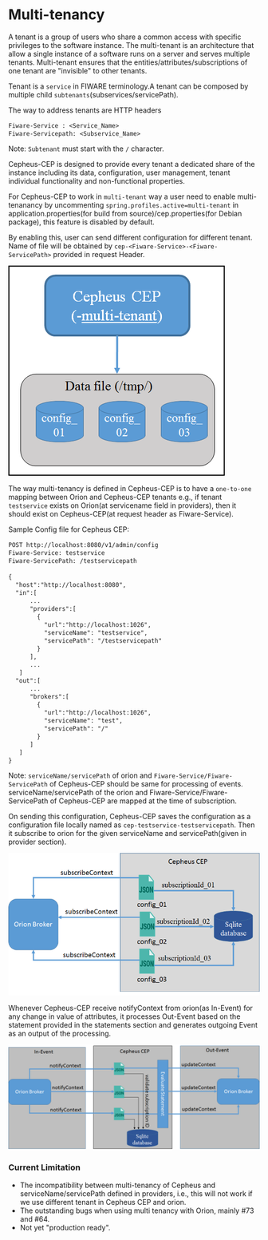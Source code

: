 # Multi-tenancy

A tenant is a group of users who share a common access with specific privileges to the software instance. The multi-tenant is an architecture that allow a single instance of a software runs on a server and serves multiple tenants. Multi-tenant ensures that the entities/attributes/subscriptions of one tenant are "invisible" to other tenants.

Tenant is a ```service``` in FIWARE terminology.A tenant can be composed by multiple child ```subtenants```(subservices/servicePath).

The way to address tenants are HTTP headers

```
Fiware-Service : <Service_Name>
Fiware-Servicepath: <Subservice_Name>
```

Note: ```Subtenant``` must start with the ```/``` character.

Cepheus-CEP is designed to provide every tenant a dedicated share of the instance including its data, configuration, user management, tenant individual functionality and non-functional properties.

For Cepheus-CEP to work in ```multi-tenant``` way a user need to enable multi-tenanancy by uncommenting ```spring.profiles.active=multi-tenant``` in application.properties(for build from source)/cep.properties(for Debian package), this feature is disabled by default.

By enabling this, user can send different configuration for different tenant. Name of file will be obtained by ```cep-<Fiware-Service>-<Fiware-ServicePath>``` provided in request Header.

<a name="multi_01"></a>
![multi-tenancy configuration](multi_01.png)

The way multi-tenancy is defined in Cepheus-CEP is to have a ```one-to-one``` mapping between Orion and Cepheus-CEP tenants e.g., if tenant ```testservice``` exists on Orion(at servicename field in providers), then it should exist on Cepheus-CEP(at request header as Fiware-Service).

Sample Config file for Cepheus CEP:

```
POST http://localhost:8080/v1/admin/config
Fiware-Service: testservice
Fiware-ServicePath: /testservicepath

{
  "host":"http://localhost:8080",
  "in":[
      ...
      "providers":[
      	{ 
          "url":"http://localhost:1026",
          "serviceName": "testservice",
          "servicePath": "/testservicepath"
        }
      ],
      ...
   ]
  "out":[
      ...
      "brokers":[
        {
          "url":"http://localhost:1026",
          "serviceName": "test",
          "servicePath": "/"
        }
      ]
   ]
}
```

Note: ```serviceName/servicePath``` of orion and ```Fiware-Service/Fiware-ServicePath``` of Cepheus-CEP should be same for processing of events. serviceName/servicePath of the orion and Fiware-Service/Fiware-ServicePath of Cepheus-CEP are mapped at the time of subscription.

On sending this configuration, Cepheus-CEP saves the configuration as a configuration file locally named as ```cep-testservice-testservicepath```. Then it subscribe to orion for the given serviceName and servicePath(given in provider section). 

<a name="multi_02"></a>
![subscribe to context broker](multi_02.png)

Whenever Cepheus-CEP receive notifyContext from orion(as In-Event) for any change in value of attributes, it processes Out-Event based on the statement provided in the statements section and generates outgoing Event as an output of the processing.

<a name="multi_03"></a>
![notification from context broker](multi_03.png)

### Current Limitation
* The incompatibility between multi-tenancy of Cepheus and serviceName/servicePath defined in providers, i.e., this will not work if we use different tenant in Cepheus CEP and orion.
* The outstanding bugs when using multi tenancy with Orion, mainly #73 and #64.
* Not yet "production ready".
